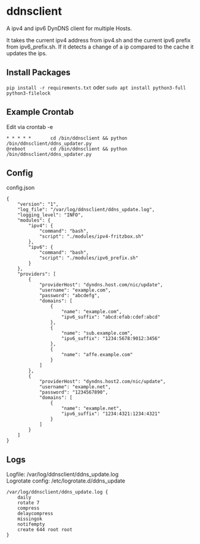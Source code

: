 # ddnsclient
A ipv4 and ipv6 DynDNS client for multiple Hosts.

It takes the current ipv4 address from ipv4.sh and the current ipv6 prefix from ipv6_prefix.sh. If it detects a change of a ip compared to the cache it updates the ips.

## Install Packages
`pip install -r requirements.txt`
oder
`sudo apt install python3-full python3-filelock`

## Example Crontab
Edit via crontab -e
```
* * * * *       cd /bin/ddnsclient && python /bin/ddnsclient/ddns_updater.py
@reboot         cd /bin/ddnsclient && python /bin/ddnsclient/ddns_updater.py
```

## Config
config.json
```json:
{
    "version": "1",
    "log_file": "/var/log/ddnsclient/ddns_update.log",
    "logging_level": "INFO",
    "modules": {
        "ipv4": {
            "command": "bash",
            "script": "./modules/ipv4-fritzbox.sh"
        },
        "ipv6": {
            "command": "bash",
            "script": "./modules/ipv6_prefix.sh"
        }
    },
    "providers": [
        {
            "providerHost": "dyndns.host.com/nic/update",
            "username": "example.com",
            "password": "abcdefg",
            "domains": [
                {
                    "name": "example.com",
                    "ipv6_suffix": "abcd:efab:cdef:abcd"
                },
                {
                    "name": "sub.example.com",
                    "ipv6_suffix": "1234:5678:9012:3456"
                },
                {
                    "name": "affe.example.com"
                }
            ]
        },
        {
            "providerHost": "dyndns.host2.com/nic/update",
            "username": "example.net",
            "password": "1234567890",
            "domains": [
                {
                    "name": "example.net",
                    "ipv6_suffix": "1234:4321:1234:4321"
                }
            ]
        }
    ]
}
```

## Logs
Logfile: /var/log/ddnsclient/ddns_update.log  
Logrotate config: /etc/logrotate.d/ddns_update
```
/var/log/ddnsclient/ddns_update.log {
    daily
    rotate 7
    compress
    delaycompress
    missingok
    notifempty
    create 644 root root
}
```

